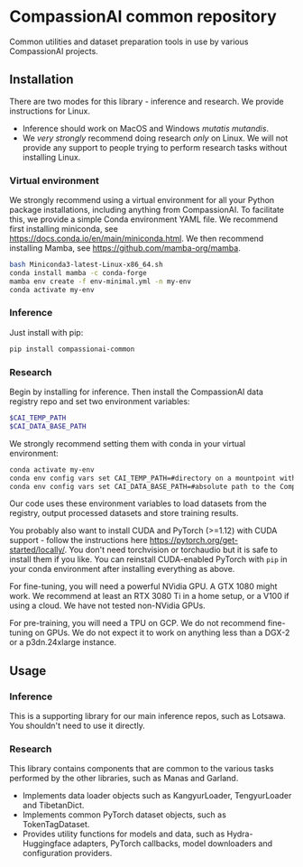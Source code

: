 # CompassionAI common repository

Common utilities and dataset preparation tools in use by various CompassionAI projects.

## Installation

There are two modes for this library - inference and research. We provide instructions for Linux.

 - Inference should work on MacOS and Windows _mutatis mutandis_.
 - We *very strongly* recommend doing research *only* on Linux. We will not provide any support to people trying to perform research tasks without installing Linux.

### Virtual environment

We strongly recommend using a virtual environment for all your Python package installations, including anything from CompassionAI. To facilitate this, we provide a simple Conda environment YAML file. We recommend first installing miniconda, see <https://docs.conda.io/en/main/miniconda.html>. We then recommend installing Mamba, see <https://github.com/mamba-org/mamba>.

```bash
bash Miniconda3-latest-Linux-x86_64.sh
conda install mamba -c conda-forge
mamba env create -f env-minimal.yml -n my-env
conda activate my-env
```

### Inference

Just install with pip:

```bash
pip install compassionai-common
```

### Research

Begin by installing for inference. Then install the CompassionAI data registry repo and set two environment variables:

```bash
$CAI_TEMP_PATH
$CAI_DATA_BASE_PATH
```

We strongly recommend setting them with conda in your virtual environment:

```bash
conda activate my-env
conda env config vars set CAI_TEMP_PATH=#directory on a mountpoint with plenty of space, does not need to be fast
conda env config vars set CAI_DATA_BASE_PATH=#absolute path to the CompassionAI data registry
```

Our code uses these environment variables to load datasets from the registry, output processed datasets and store training results.

You probably also want to install CUDA and PyTorch (>=1.12) with CUDA support - follow the instructions here <https://pytorch.org/get-started/locally/>. You don't need torchvision or torchaudio but it is safe to install them if you like. You can reinstall CUDA-enabled PyTorch with `pip` in your conda environment after installing everything as above.

For fine-tuning, you will need a powerful NVidia GPU. A GTX 1080 might work. We recommend at least an RTX 3080 Ti in a home setup, or a V100 if using a cloud. We have not tested non-NVidia GPUs.

For pre-training, you will need a TPU on GCP. We do not recommend fine-tuning on GPUs. We do not expect it to work on anything less than a DGX-2 or a p3dn.24xlarge instance.

## Usage

### Inference

This is a supporting library for our main inference repos, such as Lotsawa. You shouldn't need to use it directly.

### Research

This library contains components that are common to the various tasks performed by the other libraries, such as Manas and Garland.

 - Implements data loader objects such as KangyurLoader, TengyurLoader and TibetanDict.
 - Implements common PyTorch dataset objects, such as TokenTagDataset.
 - Provides utility functions for models and data, such as Hydra-Huggingface adapters, PyTorch callbacks, model downloaders and configuration providers.